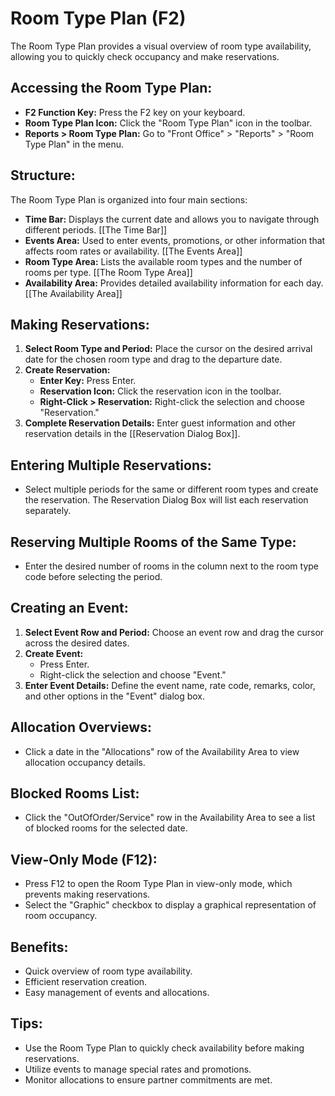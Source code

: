 # Room Type Plan (F2)

The Room Type Plan provides a visual overview of room type availability, allowing you to quickly check occupancy and make reservations. 

## Accessing the Room Type Plan:

* **F2 Function Key:**  Press the F2 key on your keyboard.
* **Room Type Plan Icon:** Click the "Room Type Plan" icon  in the toolbar.
* **Reports > Room Type Plan:**  Go to "Front Office" > "Reports" > "Room Type Plan" in the menu. 

## Structure:

The Room Type Plan is organized into four main sections:

* **Time Bar:**  Displays the current date and allows you to navigate through different periods. [[The Time Bar]]
* **Events Area:**  Used to enter events, promotions, or other information that affects room rates or availability. [[The Events Area]]
* **Room Type Area:** Lists the available room types and the number of rooms per type. [[The Room Type Area]]
* **Availability Area:**  Provides detailed availability information for each day. [[The Availability Area]]

## Making Reservations:

1. **Select Room Type and Period:** Place the cursor on the desired arrival date for the chosen room type and drag to the departure date.
2. **Create Reservation:**
    * **Enter Key:** Press Enter.
    * **Reservation Icon:** Click the reservation icon  in the toolbar.
    * **Right-Click > Reservation:** Right-click the selection and choose "Reservation."
3. **Complete Reservation Details:** Enter guest information and other reservation details in the [[Reservation Dialog Box]].

## Entering Multiple Reservations:

* Select multiple periods for the same or different room types and create the reservation. The Reservation Dialog Box will list each reservation separately. 

## Reserving Multiple Rooms of the Same Type:

* Enter the desired number of rooms in the column next to the room type code before selecting the period. 

## Creating an Event:

1. **Select Event Row and Period:**  Choose an event row and drag the cursor across the desired dates.
2. **Create Event:** 
    * Press Enter. 
    * Right-click the selection and choose "Event."
3. **Enter Event Details:** Define the event name, rate code, remarks, color, and other options in the "Event" dialog box. 

## Allocation Overviews:

* Click a date in the "Allocations" row of the Availability Area to view allocation occupancy details. 

## Blocked Rooms List:

* Click the "OutOfOrder/Service" row in the Availability Area to see a list of blocked rooms for the selected date.

## View-Only Mode (F12):

* Press F12 to open the Room Type Plan in view-only mode, which prevents making reservations.
* Select the "Graphic" checkbox to display a graphical representation of room occupancy. 

## Benefits:

* Quick overview of room type availability.
* Efficient reservation creation.
* Easy management of events and allocations.

## Tips:

* Use the Room Type Plan to quickly check availability before making reservations.
* Utilize events to manage special rates and promotions.
* Monitor allocations to ensure partner commitments are met.
